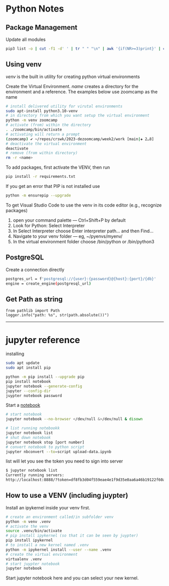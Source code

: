 # Python Notes

## Package Management

Update all modules

```bash
pip3 list -o | cut -f1 -d' ' | tr " " "\n" | awk '{if(NR>=3)print}' | cut -d' ' -f1 | xargs -n1 pip3 install -U
```

## Using venv

*venv* is the built in utility for creating python virtual environments

Create the Virtual Environment. *name* creates a directory for the environment and a reference. The examples below use zoomcamp as the name

```bash
# install delivered utility for virutal environments
sudo apt-install python3.10-venv
# in directory from which you want setup the virtual environment
python -m venv zoomcamp
# activate (from) within the directory
. ./zoomcamp/bin/activate
# activating will return a prompt
(zoomcamp) ✔ ~/repos/crswk/2023-dezoomcamp/week2/work [main|✚ 2…8]
# deactivate the virtual environment
deactivate
# remove (from within directory)
rm -r <name>
```

To add packages, first activate the VENV, then run

```bash
pip install -r requirements.txt
```

If you get an error that PIP is not installed use

```bash
python -m ensurepip --upgrade
```

To get Visual Studio Code to use the venv in its code editor (e.g., recognize packages)

1. open your command palette — Ctrl+Shift+P by default
1. Look for Python: Select Interpreter
1. In Select Interpreter choose Enter interpreter path... and then Find...
1. Navigate to your venv folder — eg, ~/pyenvs/myenv/
1. In the virtual environment folder choose <your-venv-name>/bin/python or <your-venv-name>/bin/python3

## PostgreSQL

Create a connection directly

```bash
postgres_url = f'postgresql://{user}:{password}@{host}:{port}/{db}'
engine = create_engine(postgresql_url)
```

## Get Path as string
```
from pathlib import Path
logger.info("path: %s", str(path.absolute())")
```

----

# jupyter reference

installing

```bash
sudo apt update
sudo apt install pip
```

```bash
python -m pip install --upgrade pip
pip install notebook
jupyter notebook --generate-config
jupyter --config-dir
juypter notebook password
```

Start a [notebook](http://localhost:8888/tree)

```bash
# start notebook
jupyter notebook --no-browser </dev/null &>/dev/null & disown
```

```bash
# list running notebookk
jupyter notebook list
# shut down notebook
jupyter notebook stop [port number]
# convert notebook to python script
jupyter nbconvert --to=script upload-data.ipynb
```

list will let you see the token you need to sign into server
```bash
$ jupyter notebook list
Currently running servers:
http://localhost:8888/?token=df8fb3d04f559eae4e1f9d35e0aa6a46b19122f60af5dcb2 :: /home/garyf/scratch/2_docker_sql
```

## How to use a VENV (including juypter)

Install an ipykernel inside your venv first.
```bash
# create an environment called/in subfolder venv
python -m venv .venv
# activate the venv
source .venv/bin/activate
# pip install ipykernel (so that it can be seen by juypter)
pip install ipykernel
# to install a new kernel named .venv
python -m ipykernel install --user --name .venv
# create the virtual environment
virtualenv .venv
# start juypter notebook
jupyter notebook
```

Start jupyter notebook here and you can select your new kernel.
